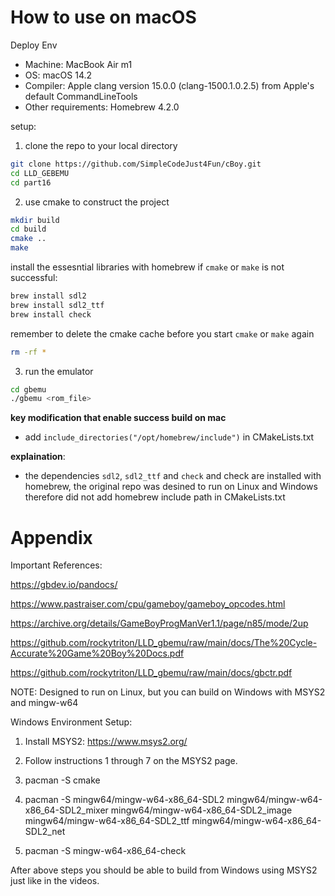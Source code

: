 # How to use on macOS
Deploy Env
- Machine: MacBook Air m1
- OS: macOS 14.2
- Compiler: Apple clang version 15.0.0 (clang-1500.1.0.2.5) from Apple's default CommandLineTools
- Other requirements: Homebrew 4.2.0
  
setup:
1. clone the repo to your local directory 
```bash
git clone https://github.com/SimpleCodeJust4Fun/cBoy.git
cd LLD_GEBEMU
cd part16
```
2. use cmake to construct the project
```bash
mkdir build
cd build
cmake ..
make
```
install the essesntial libraries with homebrew if `cmake` or `make` is not successful:
```bash
brew install sdl2
brew install sdl2_ttf
brew install check
```
remember to delete the cmake cache before you start `cmake` or `make` again
```bash
rm -rf *
```
3. run the emulator
```bash
cd gbemu
./gbemu <rom_file>
```
**key modification that enable success build on mac**
- add `include_directories("/opt/homebrew/include")` in CMakeLists.txt
  
**explaination**:
- the dependencies `sdl2`, `sdl2_ttf` and `check` and check are installed with homebrew, the original repo was desined to run on Linux and Windows therefore did not add homebrew include path in CMakeLists.txt
# Appendix

Important References:

https://gbdev.io/pandocs/

https://www.pastraiser.com/cpu/gameboy/gameboy_opcodes.html

https://archive.org/details/GameBoyProgManVer1.1/page/n85/mode/2up

https://github.com/rockytriton/LLD_gbemu/raw/main/docs/The%20Cycle-Accurate%20Game%20Boy%20Docs.pdf

https://github.com/rockytriton/LLD_gbemu/raw/main/docs/gbctr.pdf


NOTE: Designed to run on Linux, but you can build on Windows with MSYS2 and mingw-w64

Windows Environment Setup:

1. Install MSYS2:  https://www.msys2.org/

2. Follow instructions 1 through 7 on the MSYS2 page.

3. pacman -S cmake

4. pacman -S mingw64/mingw-w64-x86_64-SDL2 mingw64/mingw-w64-x86_64-SDL2_mixer mingw64/mingw-w64-x86_64-SDL2_image mingw64/mingw-w64-x86_64-SDL2_ttf mingw64/mingw-w64-x86_64-SDL2_net

5. pacman -S mingw-w64-x86_64-check

After above steps you should be able to build from Windows using MSYS2 just like in the videos.


